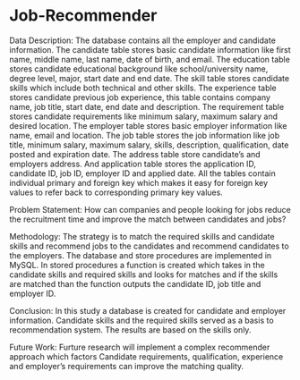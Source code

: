 # Job-Recommender
                 
                 
Data Description: The database contains all the employer and candidate information. The candidate table stores basic candidate information like first name, middle name, last name, date of birth, and email. The education table stores candidate educational background like school/university name, degree level, major, start date and end date. The skill table stores candidate skills which include both technical and other skills. The experience table stores candidate previous job experience, this table contains company name, job title, start date, end date and description. The requirement table stores candidate requirements like minimum salary, maximum salary and desired location. The employer table stores basic employer information like name, email and location. The job table stores the job information like job title, minimum salary, maximum salary, skills, description, qualification, date posted and expiration date. The address table store candidate’s and employers address. And application table stores the application ID, candidate ID, job ID, employer ID and applied date. All the tables contain individual primary and foreign key which makes it easy for foreign key values to refer back to corresponding primary key values.

                                                           
Problem Statement: How can companies and people looking for jobs reduce the recruitment time and improve the match between candidates and jobs?
                                                               
                                                                 
Methodology: The strategy is to match the required skills and candidate skills and recommend jobs to the candidates and recommend candidates to the employers. The database and store procedures are implemented in MySQL. In stored procedures a function is created which takes in the candidate skills and required skills and looks for matches and if the skills are matched than the function outputs the candidate ID, job title and employer ID. 
 	
                                                                
Conclusion: In this study a database is created for candidate and employer information. Candidate skills and the required skills served as a basis to recommendation system. The results are based on the skills only. 

                                                                
Future Work: Furture research will implement a complex recommender approach which factors Candidate requirements, qualification, experience and employer’s requirements can improve the matching quality.

  
